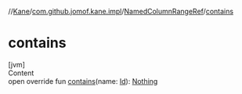 //[Kane](../../index.md)/[com.github.jomof.kane.impl](../index.md)/[NamedColumnRangeRef](index.md)/[contains](contains.md)



# contains  
[jvm]  
Content  
open override fun [contains](contains.md)(name: [Id](../index.md#%5Bcom.github.jomof.kane.impl%2FId%2F%2F%2FPointingToDeclaration%2F%5D%2FClasslikes%2F-1356131440)): [Nothing](https://kotlinlang.org/api/latest/jvm/stdlib/kotlin/-nothing/index.html)  



